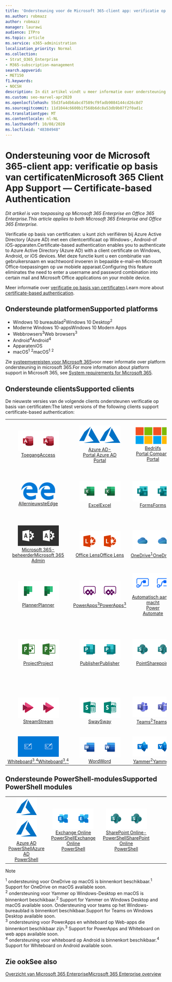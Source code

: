 ```yaml
---
title: 'Ondersteuning voor de Microsoft 365-client app: verificatie op basis van certificaten'
ms.author: robmazz
author: robmazz
manager: laurawi
audience: ITPro
ms.topic: article
ms.service: o365-administration
localization_priority: Normal
ms.collection:
- Strat_O365_Enterprise
- M365-subscription-management
search.appverid:
- MET150
f1.keywords:
- NOCSH
description: In dit artikel vindt u meer informatie over ondersteuning voor de Microsoft 365-client app voor verificatie op basis van certificaten...
ms.custom: seo-marvel-apr2020
ms.openlocfilehash: 55d3fa4db6abcd7589cf9fadb9084144cd26c8d7
ms.sourcegitcommit: 11d1044c6600b1f568b6dc8a53db9b07f2f0ad1c
ms.translationtype: MT
ms.contentlocale: nl-NL
ms.lasthandoff: 10/08/2020
ms.locfileid: "48384948"
---
```

# <a name="microsoft-365-client-app-support--certificate-based-authentication"></a><span data-ttu-id="e101a-103">Ondersteuning voor de Microsoft 365-client app: verificatie op basis van certificaten</span><span class="sxs-lookup"><span data-stu-id="e101a-103">Microsoft 365 Client App Support — Certificate-based Authentication</span></span>

<span data-ttu-id="e101a-104">*Dit artikel is van toepassing op Microsoft 365 Enterprise en Office 365 Enterprise.*</span><span class="sxs-lookup"><span data-stu-id="e101a-104">*This article applies to both Microsoft 365 Enterprise and Office 365 Enterprise.*</span></span>

<span data-ttu-id="e101a-105">Verificatie op basis van certificaten: u kunt zich verifiëren bij Azure Active Directory (Azure AD) met een clientcertificaat op Windows-, Android-of iOS-apparaten.</span><span class="sxs-lookup"><span data-stu-id="e101a-105">Certificate-based authentication enables you to authenticate to Azure Active Directory (Azure AD) with a client certificate on Windows, Android, or iOS devices.</span></span> <span data-ttu-id="e101a-106">Met deze functie kunt u een combinatie van gebruikersnaam en wachtwoord invoeren in bepaalde e-mail-en Microsoft Office-toepassingen op uw mobiele apparaat.</span><span class="sxs-lookup"><span data-stu-id="e101a-106">Configuring this feature eliminates the need to enter a username and password combination into certain mail and Microsoft Office applications on your mobile device.</span></span>

<span data-ttu-id="e101a-107">Meer informatie over [verificatie op basis van certificaten](https://docs.microsoft.com/azure/active-directory/authentication/active-directory-certificate-based-authentication-get-started).</span><span class="sxs-lookup"><span data-stu-id="e101a-107">Learn more about [certificate-based authentication](https://docs.microsoft.com/azure/active-directory/authentication/active-directory-certificate-based-authentication-get-started).</span></span>

## <a name="supported-platforms"></a><span data-ttu-id="e101a-108">Ondersteunde platformen</span><span class="sxs-lookup"><span data-stu-id="e101a-108">Supported platforms</span></span>

 - <span data-ttu-id="e101a-109">Windows 10 bureaublad<sup>2</sup></span><span class="sxs-lookup"><span data-stu-id="e101a-109">Windows 10 Desktop<sup>2</sup></span></span>
 - <span data-ttu-id="e101a-110">Moderne Windows 10-apps</span><span class="sxs-lookup"><span data-stu-id="e101a-110">Windows 10 Modern Apps</span></span>
 - <span data-ttu-id="e101a-111">Webbrowsers<sup>3</sup></span><span class="sxs-lookup"><span data-stu-id="e101a-111">Web browsers<sup>3</sup></span></span>
 - <span data-ttu-id="e101a-112">Android<sup>4</sup></span><span class="sxs-lookup"><span data-stu-id="e101a-112">Android<sup>4</sup></span></span>
 - <span data-ttu-id="e101a-113">Apparaten</span><span class="sxs-lookup"><span data-stu-id="e101a-113">iOS</span></span>
 - <span data-ttu-id="e101a-114">macOS<sup>1</sup> <sup>2</sup></span><span class="sxs-lookup"><span data-stu-id="e101a-114">macOS<sup>1</sup> <sup>2</sup></span></span>

<span data-ttu-id="e101a-115">Zie [systeemvereisten voor Microsoft 365](https://www.microsoft.com/microsoft-365/microsoft-365-and-office-resources)voor meer informatie over platform ondersteuning in microsoft 365.</span><span class="sxs-lookup"><span data-stu-id="e101a-115">For more information about platform support in Microsoft 365, see [System requirements for Microsoft 365](https://www.microsoft.com/microsoft-365/microsoft-365-and-office-resources).</span></span>

## <a name="supported-clients"></a><span data-ttu-id="e101a-116">Ondersteunde clients</span><span class="sxs-lookup"><span data-stu-id="e101a-116">Supported clients</span></span>

<span data-ttu-id="e101a-117">De nieuwste versies van de volgende clients ondersteunen verificatie op basis van certificaten:</span><span class="sxs-lookup"><span data-stu-id="e101a-117">The latest versions of the following clients support certificate-based authentication:</span></span>

| | | | | | |
|:---:|:---:|:---:|:---:|:---:|:---:|
| <span data-ttu-id="e101a-118">![Pictogram toegang](../media/o365-access-64x64.png)</span><span class="sxs-lookup"><span data-stu-id="e101a-118">![Access icon](../media/o365-access-64x64.png)</span></span> <br> [<span data-ttu-id="e101a-119">Toegang</span><span class="sxs-lookup"><span data-stu-id="e101a-119">Access</span></span>](https://products.office.com/access) | <span data-ttu-id="e101a-120">![Azure-pictogram](../media/o365-azure-64x64.png)</span><span class="sxs-lookup"><span data-stu-id="e101a-120">![Azure icon](../media/o365-azure-64x64.png)</span></span> <br> [<span data-ttu-id="e101a-121">Azure AD- <br> Portal </span><span class="sxs-lookup"><span data-stu-id="e101a-121">Azure AD <br> Portal </span></span>](https://azure.microsoft.com/features/azure-portal/) | <span data-ttu-id="e101a-122">![Pictogram voor bedrijfsportal](../media/o365-microsoft-64x64.png)</span><span class="sxs-lookup"><span data-stu-id="e101a-122">![Company portal icon](../media/o365-microsoft-64x64.png)</span></span> <br> [<span data-ttu-id="e101a-123">Bedrijfs <br> Portal </span><span class="sxs-lookup"><span data-stu-id="e101a-123">Company <br> Portal </span></span>](https://docs.microsoft.com/intune-user-help/sign-in-to-the-company-portal) | <span data-ttu-id="e101a-124">![Pictogram Delve](../media/o365-delve-64x64.png)</span><span class="sxs-lookup"><span data-stu-id="e101a-124">![Delve icon](../media/o365-delve-64x64.png)</span></span> <br> [<span data-ttu-id="e101a-125">Delve</span><span class="sxs-lookup"><span data-stu-id="e101a-125">Delve</span></span>](https://products.office.com/business/intelligent-search) | <span data-ttu-id="e101a-126">![Dynamics 365-pictogram](../media/o365-dynamics365-64x64.png)</span><span class="sxs-lookup"><span data-stu-id="e101a-126">![Dynamics 365 icon](../media/o365-dynamics365-64x64.png)</span></span> <br> [<span data-ttu-id="e101a-127">Dynamics 365</span><span class="sxs-lookup"><span data-stu-id="e101a-127">Dynamics 365</span></span>](https://dynamics.microsoft.com) 
| <span data-ttu-id="e101a-128">![Pictogram Edge](../media/o365-edge-64x64.png)</span><span class="sxs-lookup"><span data-stu-id="e101a-128">![Edge icon](../media/o365-edge-64x64.png)</span></span> <br> [<span data-ttu-id="e101a-129">Allernieuwste</span><span class="sxs-lookup"><span data-stu-id="e101a-129">Edge</span></span>](https://www.microsoft.com/windows/microsoft-edge) | <span data-ttu-id="e101a-130">![Excel-pictogram](../media/o365-excel-64x64.png)</span><span class="sxs-lookup"><span data-stu-id="e101a-130">![Excel icon](../media/o365-excel-64x64.png)</span></span> <br> [<span data-ttu-id="e101a-131">Excel</span><span class="sxs-lookup"><span data-stu-id="e101a-131">Excel</span></span>](https://products.office.com/excel) | <span data-ttu-id="e101a-132">![Formulier pictogram](../media/o365-forms-64x64.png)</span><span class="sxs-lookup"><span data-stu-id="e101a-132">![Forms icon](../media/o365-forms-64x64.png)</span></span> <br> [<span data-ttu-id="e101a-133">Forms</span><span class="sxs-lookup"><span data-stu-id="e101a-133">Forms</span></span>](https://flow.microsoft.com/connectors/shared_microsoftforms/microsoft-forms/) | <span data-ttu-id="e101a-134">![Kaizala-pictogram](../media/o365-kaizala-64x64.png)</span><span class="sxs-lookup"><span data-stu-id="e101a-134">![Kaizala icon](../media/o365-kaizala-64x64.png)</span></span> <br> [<span data-ttu-id="e101a-135">Kaizala</span><span class="sxs-lookup"><span data-stu-id="e101a-135">Kaizala</span></span>](https://products.office.com/en/business/microsoft-kaizala) | <span data-ttu-id="e101a-136">![Office.com-pictogram](../media/o365-office-64x64.png)</span><span class="sxs-lookup"><span data-stu-id="e101a-136">![Office.com icon](../media/o365-office-64x64.png)</span></span> <br> [<span data-ttu-id="e101a-137">Office.com</span><span class="sxs-lookup"><span data-stu-id="e101a-137">Office.com</span></span>](https://www.office.com/) 
| <span data-ttu-id="e101a-138">![Pictogram Office 365-beheerder](../media/o365-o365admin-64x64.png)</span><span class="sxs-lookup"><span data-stu-id="e101a-138">![Office 365 Admin icon](../media/o365-o365admin-64x64.png)</span></span> <br> [<span data-ttu-id="e101a-139">Microsoft 365- <br> beheerder</span><span class="sxs-lookup"><span data-stu-id="e101a-139">Microsoft 365 <br> Admin</span></span>](https://products.office.com/business/manage-office-365-admin-app) | <span data-ttu-id="e101a-140">![Lens pictogram](../media/o365-lens-64x64.png)</span><span class="sxs-lookup"><span data-stu-id="e101a-140">![Lens icon](../media/o365-lens-64x64.png)</span></span> <br> [<span data-ttu-id="e101a-141">Office Lens</span><span class="sxs-lookup"><span data-stu-id="e101a-141">Office Lens</span></span>](https://www.microsoft.com/p/office-lens/9wzdncrfj3t8?activetab=pivot%3Aoverviewtab) | <span data-ttu-id="e101a-142">![OneDrive voor bedrijven-pictogram](../media/o365-OneDrive-64x64.png)</span><span class="sxs-lookup"><span data-stu-id="e101a-142">![OneDrive for Business icon](../media/o365-OneDrive-64x64.png)</span></span> <br> [<span data-ttu-id="e101a-143">OneDrive<sup>1</sup></span><span class="sxs-lookup"><span data-stu-id="e101a-143">OneDrive<sup>1</sup></span></span>](https://products.office.com/onedrive-for-business/online-cloud-storage) |  <span data-ttu-id="e101a-144">![OneNote-pictogram](../media/o365-OneNote-64x64.png)</span><span class="sxs-lookup"><span data-stu-id="e101a-144">![OneNote icon](../media/o365-OneNote-64x64.png)</span></span> <br> [<span data-ttu-id="e101a-145">OneNote</span><span class="sxs-lookup"><span data-stu-id="e101a-145">OneNote</span></span>](https://products.office.com/onenote) | <span data-ttu-id="e101a-146">![Outlook-pictogram](../media/o365-outlook-64x64.png)</span><span class="sxs-lookup"><span data-stu-id="e101a-146">![Outlook icon](../media/o365-outlook-64x64.png)</span></span> <br> [<span data-ttu-id="e101a-147">Outlook</span><span class="sxs-lookup"><span data-stu-id="e101a-147">Outlook</span></span>](https://products.office.com/outlook) 
| <span data-ttu-id="e101a-148">![Pictogram planner](../media/o365-planner-64x64.png)</span><span class="sxs-lookup"><span data-stu-id="e101a-148">![Planner icon](../media/o365-planner-64x64.png)</span></span> <br> [<span data-ttu-id="e101a-149">Planner</span><span class="sxs-lookup"><span data-stu-id="e101a-149">Planner</span></span>](https://products.office.com/business/task-management-software) | <span data-ttu-id="e101a-150">![PowerApps-pictogram](../media/o365-powerapps-64x64.png)</span><span class="sxs-lookup"><span data-stu-id="e101a-150">![PowerApps icon](../media/o365-powerapps-64x64.png)</span></span> <br> [<span data-ttu-id="e101a-151">PowerApps<sup>3</sup></span><span class="sxs-lookup"><span data-stu-id="e101a-151">PowerApps<sup>3</sup></span></span>](https://powerapps.microsoft.com) | <span data-ttu-id="e101a-152">![Pictogram Power automatisch automatiseren](../media/o365-flow-64x64.png)</span><span class="sxs-lookup"><span data-stu-id="e101a-152">![Power Automate icon](../media/o365-flow-64x64.png)</span></span> <br> [<span data-ttu-id="e101a-153">Automatisch aan de macht <br></span><span class="sxs-lookup"><span data-stu-id="e101a-153">Power <br> Automate</span></span>](https://flow.microsoft.com) | <span data-ttu-id="e101a-154">![PowerBI-pictogram](../media/o365-powerbi-64x64.png)</span><span class="sxs-lookup"><span data-stu-id="e101a-154">![PowerBI icon](../media/o365-powerbi-64x64.png)</span></span> <br> [<span data-ttu-id="e101a-155">Power BI</span><span class="sxs-lookup"><span data-stu-id="e101a-155">Power BI</span></span>](https://powerbi.microsoft.com)| <span data-ttu-id="e101a-156">![PowerPoint-pictogram](../media/o365-powerpoint-64x64.png)</span><span class="sxs-lookup"><span data-stu-id="e101a-156">![PowerPoint icon](../media/o365-powerpoint-64x64.png)</span></span> <br> [<span data-ttu-id="e101a-157">PowerPoint</span><span class="sxs-lookup"><span data-stu-id="e101a-157">PowerPoint</span></span>](https://products.office.com/powerpoint) 
| <span data-ttu-id="e101a-158">![Project-pictogram](../media/o365-project-64x64.png)</span><span class="sxs-lookup"><span data-stu-id="e101a-158">![Project icon](../media/o365-project-64x64.png)</span></span> <br> [<span data-ttu-id="e101a-159">Project</span><span class="sxs-lookup"><span data-stu-id="e101a-159">Project</span></span>](https://products.office.com/project) | <span data-ttu-id="e101a-160">![Publisher-pictogram](../media/o365-publisher-64x64.png)</span><span class="sxs-lookup"><span data-stu-id="e101a-160">![Publisher icon](../media/o365-publisher-64x64.png)</span></span> <br> [<span data-ttu-id="e101a-161">Publisher</span><span class="sxs-lookup"><span data-stu-id="e101a-161">Publisher</span></span>](https://products.office.com/publisher) | <span data-ttu-id="e101a-162">![SharePoint-pictogram](../media/o365-sharepoint-64x64.png)</span><span class="sxs-lookup"><span data-stu-id="e101a-162">![SharePoint icon](../media/o365-sharepoint-64x64.png)</span></span> <br> [<span data-ttu-id="e101a-163">Point</span><span class="sxs-lookup"><span data-stu-id="e101a-163">Sharepoint</span></span>](https://products.office.com/sharepoint) | <span data-ttu-id="e101a-164">![Skype voor bedrijven-pictogram](../media/o365-skypeforbusiness-64x64.png)</span><span class="sxs-lookup"><span data-stu-id="e101a-164">![Skype for Business icon](../media/o365-skypeforbusiness-64x64.png)</span></span> <br> [<span data-ttu-id="e101a-165">Skype voor <br> bedrijven</span><span class="sxs-lookup"><span data-stu-id="e101a-165">Skype for <br> Business</span></span>](https://www.skype.com/business/) | <span data-ttu-id="e101a-166">![Pictogram Sticky Notes](../media/o365-stickynotes-64x64.png)</span><span class="sxs-lookup"><span data-stu-id="e101a-166">![Sticky Notes icon](../media/o365-stickynotes-64x64.png)</span></span> <br> [<span data-ttu-id="e101a-167">Sticky Notes</span><span class="sxs-lookup"><span data-stu-id="e101a-167">Sticky Notes</span></span>](https://www.microsoft.com/p/microsoft-sticky-notes/9nblggh4qghw) 
| <span data-ttu-id="e101a-168">![Pictogram stream](../media/o365-stream-64x64.png)</span><span class="sxs-lookup"><span data-stu-id="e101a-168">![Stream icon](../media/o365-stream-64x64.png)</span></span> <br> [<span data-ttu-id="e101a-169">Stream</span><span class="sxs-lookup"><span data-stu-id="e101a-169">Stream</span></span>](https://stream.microsoft.com) | <span data-ttu-id="e101a-170">![Sway-pictogram](../media/o365-sway-64x64.png)</span><span class="sxs-lookup"><span data-stu-id="e101a-170">![Sway icon](../media/o365-sway-64x64.png)</span></span> <br> [<span data-ttu-id="e101a-171">Sway</span><span class="sxs-lookup"><span data-stu-id="e101a-171">Sway</span></span>](https://sway.com) | <span data-ttu-id="e101a-172">![Pictogram teams](../media/o365-teams-64x64.png)</span><span class="sxs-lookup"><span data-stu-id="e101a-172">![Teams icon](../media/o365-teams-64x64.png)</span></span> <br> [<span data-ttu-id="e101a-173">Teams<sup>2</sup></span><span class="sxs-lookup"><span data-stu-id="e101a-173">Teams<sup>2</sup></span></span>](https://products.office.com/microsoft-teams/group-chat-software) | <span data-ttu-id="e101a-174">![Pictogram taak](../media/o365-todo-64x64.png)</span><span class="sxs-lookup"><span data-stu-id="e101a-174">![To Do icon](../media/o365-todo-64x64.png)</span></span> <br> [<span data-ttu-id="e101a-175">Taak</span><span class="sxs-lookup"><span data-stu-id="e101a-175">To Do</span></span>](https://todo.microsoft.com) | <span data-ttu-id="e101a-176">![Visio-pictogram](../media/o365-visio-64x64.png)</span><span class="sxs-lookup"><span data-stu-id="e101a-176">![Visio icon](../media/o365-visio-64x64.png)</span></span> <br> [<span data-ttu-id="e101a-177">Visio</span><span class="sxs-lookup"><span data-stu-id="e101a-177">Visio</span></span>](https://products.office.com/visio/flowchart-software) 
| <span data-ttu-id="e101a-178">![Whiteboard pictogram](../media/o365-whiteboard-64x64.png)</span><span class="sxs-lookup"><span data-stu-id="e101a-178">![Whiteboard icon](../media/o365-whiteboard-64x64.png)</span></span> <br> [<span data-ttu-id="e101a-179">Whiteboard<sup>3</sup>,<sup>4</sup></span><span class="sxs-lookup"><span data-stu-id="e101a-179">Whiteboard<sup>3</sup>,<sup>4</sup></span></span>](https://whiteboard.microsoft.com/) | <span data-ttu-id="e101a-180">![Word-pictogram](../media/o365-word-64x64.png)</span><span class="sxs-lookup"><span data-stu-id="e101a-180">![Word icon](../media/o365-word-64x64.png)</span></span> <br> [<span data-ttu-id="e101a-181">Word</span><span class="sxs-lookup"><span data-stu-id="e101a-181">Word</span></span>](https://products.office.com/word) | <span data-ttu-id="e101a-182">![Pictogram Yammer](../media/o365-yammer-64x64.png)</span><span class="sxs-lookup"><span data-stu-id="e101a-182">![Yammer icon](../media/o365-yammer-64x64.png)</span></span> <br> [<span data-ttu-id="e101a-183">Yammer<sup>2</sup></span><span class="sxs-lookup"><span data-stu-id="e101a-183">Yammer<sup>2</sup></span></span>](https://products.office.com/yammer/yammer-overview) |

## <a name="supported-powershell-modules"></a><span data-ttu-id="e101a-184">Ondersteunde PowerShell-modules</span><span class="sxs-lookup"><span data-stu-id="e101a-184">Supported PowerShell modules</span></span>

| | | | | | |
|:---:|:---:|:---:|:---:|:---:|:---:|
| <span data-ttu-id="e101a-185">![Azure-pictogram](../media/o365-azure-64x64.png)</span><span class="sxs-lookup"><span data-stu-id="e101a-185">![Azure icon](../media/o365-azure-64x64.png)</span></span> <br> [<span data-ttu-id="e101a-186">Azure AD <br> PowerShell</span><span class="sxs-lookup"><span data-stu-id="e101a-186">Azure AD <br> PowerShell</span></span>](https://docs.microsoft.com/powershell/azure/active-directory/overview?view=azureadps-2.0) | <span data-ttu-id="e101a-187">![Pictogram Exchange](../media/o365-exchange-64x64.png)</span><span class="sxs-lookup"><span data-stu-id="e101a-187">![Exchange icon](../media/o365-exchange-64x64.png)</span></span> <br> [<span data-ttu-id="e101a-188">Exchange Online <br> PowerShell</span><span class="sxs-lookup"><span data-stu-id="e101a-188">Exchange Online <br> PowerShell</span></span>](https://docs.microsoft.com/powershell/exchange/exchange-online-powershell) | <span data-ttu-id="e101a-189">![SharePoint-pictogram](../media/o365-sharepoint-64x64.png)</span><span class="sxs-lookup"><span data-stu-id="e101a-189">![SharePoint icon](../media/o365-sharepoint-64x64.png)</span></span> <br> [<span data-ttu-id="e101a-190">SharePoint Online- <br> PowerShell</span><span class="sxs-lookup"><span data-stu-id="e101a-190">SharePoint Online <br> PowerShell</span></span>](https://docs.microsoft.com/powershell/sharepoint/sharepoint-online/connect-sharepoint-online)

> [!NOTE]
> <span data-ttu-id="e101a-191"><sup>1</sup> ondersteuning voor OneDrive op macOS is binnenkort beschikbaar.</span><span class="sxs-lookup"><span data-stu-id="e101a-191"><sup>1</sup> Support for OneDrive on macOS available soon.</span></span> <br>
> <span data-ttu-id="e101a-192"><sup>2</sup> ondersteuning voor Yammer op Windows-Desktop en macOS is binnenkort beschikbaar.</span><span class="sxs-lookup"><span data-stu-id="e101a-192"><sup>2</sup> Support for Yammer on Windows Desktop and macOS available soon.</span></span> <span data-ttu-id="e101a-193">Ondersteuning voor teams op het Windows-bureaublad is binnenkort beschikbaar.</span><span class="sxs-lookup"><span data-stu-id="e101a-193">Support for Teams on Windows Desktop available soon.</span></span><br>
> <span data-ttu-id="e101a-194"><sup>3</sup> ondersteuning voor PowerApps en whiteboard op Web-apps die binnenkort beschikbaar zijn.</span><span class="sxs-lookup"><span data-stu-id="e101a-194"><sup>3</sup> Support for PowerApps and Whiteboard on web apps available soon.</span></span> <br>
> <span data-ttu-id="e101a-195"><sup>4</sup> ondersteuning voor whiteboard op Android is binnenkort beschikbaar.</span><span class="sxs-lookup"><span data-stu-id="e101a-195"><sup>4</sup> Support for Whiteboard on Android available soon.</span></span>

## <a name="see-also"></a><span data-ttu-id="e101a-196">Zie ook</span><span class="sxs-lookup"><span data-stu-id="e101a-196">See also</span></span>

[<span data-ttu-id="e101a-197">Overzicht van Microsoft 365 Enterprise</span><span class="sxs-lookup"><span data-stu-id="e101a-197">Microsoft 365 Enterprise overview</span></span>](microsoft-365-overview.md)
